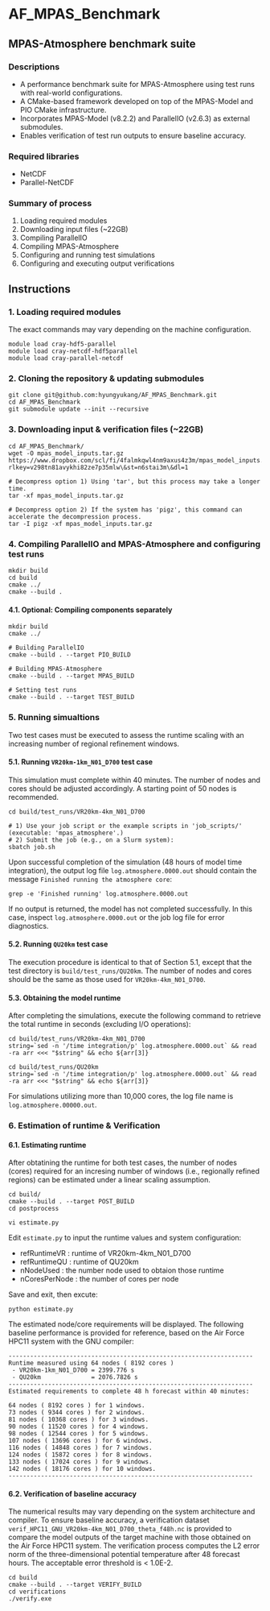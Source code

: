 # AF_MPAS_Benchmark

## MPAS-Atmosphere benchmark suite

### Descriptions
- A performance benchmark suite for MPAS-Atmosphere using test runs with real-world configurations.
- A CMake-based framework developed on top of the MPAS-Model and PIO CMake infrastructure.
- Incorporates MPAS-Model (v8.2.2) and ParallelIO (v2.6.3) as external submodules.
- Enables verification of test run outputs to ensure baseline accuracy.
  
### Required libraries
- NetCDF
- Parallel-NetCDF

### Summary of process
1. Loading required modules
2. Downloading input files (~22GB)
3. Compiling ParallelIO
4. Compiling MPAS-Atmosphere
5. Configuring and running test simulations
6. Configuring and executing output verifications

## Instructions

### 1. Loading required modules
The exact commands may vary depending on the machine configuration.
```
module load cray-hdf5-parallel
module load cray-netcdf-hdf5parallel
module load cray-parallel-netcdf
```
### 2. Cloning the repository & updating submodules
```
git clone git@github.com:hyungyukang/AF_MPAS_Benchmark.git
cd AF_MPAS_Benchmark
git submodule update --init --recursive
```
### 3. Downloading input & verification files (~22GB)
```
cd AF_MPAS_Benchmark/
wget -O mpas_model_inputs.tar.gz https://www.dropbox.com/scl/fi/4falmkqwl4nm9axus4z3m/mpas_model_inputs.tar.gz?rlkey=v298tn81avykhi82ze7p35mlw\&st=n6stai3m\&dl=1

# Decompress option 1) Using 'tar', but this process may take a longer time.
tar -xf mpas_model_inputs.tar.gz

# Decompress option 2) If the system has 'pigz', this command can accelerate the decompression process.
tar -I pigz -xf mpas_model_inputs.tar.gz
```
### 4. Compiling ParallelIO and MPAS-Atmosphere and configuring test runs
```
mkdir build
cd build
cmake ../
cmake --build .
```
#### 4.1. Optional: Compiling components separately
```
mkdir build
cmake ../

# Building ParallelIO
cmake --build . --target PIO_BUILD

# Building MPAS-Atmosphere
cmake --build . --target MPAS_BUILD

# Setting test runs
cmake --build . --target TEST_BUILD
```
### 5. Running simualtions
Two test cases must be executed to assess the runtime scaling with an increasing number of regional refinement windows.
#### 5.1. Running `VR20km-1km_N01_D700` test case
This simulation must complete within 40 minutes. The number of nodes and cores should be adjusted accordingly. A starting point of 50 nodes is recommended.
```
cd build/test_runs/VR20km-4km_N01_D700

# 1) Use your job script or the example scripts in 'job_scripts/' (executable: 'mpas_atmosphere'.)
# 2) Submit the job (e.g., on a Slurm system):
sbatch job.sh
```
Upon successful completion of the simulation (48 hours of model time integration), the output log file `log.atmosphere.0000.out` should contain the message `Finished running the atmosphere core`:
```
grep -e 'Finished running' log.atmosphere.0000.out
```
If no output is returned, the model has not completed successfully. In this case, inspect `log.atmosphere.0000.out` or the job log file for error diagnostics.

#### 5.2. Running `QU20km` test case
The execution procedure is identical to that of Section 5.1, except that the test directory is `build/test_runs/QU20km`. The number of nodes and cores should be the same as those used for `VR20km-4km_N01_D700`.

#### 5.3. Obtaining the model runtime
After completing the simulations, execute the following command to retrieve the total runtime in seconds (excluding I/O operations):
```
cd build/test_runs/VR20km-4km_N01_D700
string=`sed -n '/time integration/p' log.atmosphere.0000.out` && read -ra arr <<< "$string" && echo ${arr[3]}

cd build/test_runs/QU20km
string=`sed -n '/time integration/p' log.atmosphere.0000.out` && read -ra arr <<< "$string" && echo ${arr[3]}
```
For simulations utilizing more than 10,000 cores, the log file name is `log.atmosphere.00000.out`.

### 6. Estimation of runtime & Verification

#### 6.1. Estimating runtime
After obtatining the runtime for both test cases, the number of nodes (cores) required for an incresing number of windows (i.e., regionally refined regions) can be estimated under a linear scaling assumption.
```
cd build/
cmake --build . --target POST_BUILD
cd postprocess

vi estimate.py
```
Edit `estimate.py` to input the runtime values and system configuration:
- refRuntimeVR : runtime of VR20km-4km_N01_D700
- refRuntimeQU : runtime of QU20km
- nNodeUsed : the number node used to obtaion those runtime
- nCoresPerNode : the number of cores per node

Save and exit, then excute:
```
python estimate.py
```
The estimated node/core requirements will be displayed. The following baseline performance is provided for reference, based on the Air Force HPC11 system with the GNU compiler:
```
--------------------------------------------------------------------
Runtime measured using 64 nodes ( 8192 cores )
 - VR20km-1km_N01_D700 = 2399.776 s
 - QU20km              = 2076.7826 s
--------------------------------------------------------------------
Estimated requirements to complete 48 h forecast within 40 minutes:

64 nodes ( 8192 cores ) for 1 windows.
73 nodes ( 9344 cores ) for 2 windows.
81 nodes ( 10368 cores ) for 3 windows.
90 nodes ( 11520 cores ) for 4 windows.
98 nodes ( 12544 cores ) for 5 windows.
107 nodes ( 13696 cores ) for 6 windows.
116 nodes ( 14848 cores ) for 7 windows.
124 nodes ( 15872 cores ) for 8 windows.
133 nodes ( 17024 cores ) for 9 windows.
142 nodes ( 18176 cores ) for 10 windows.
--------------------------------------------------------------------
```
#### 6.2. Verification of baseline accuracy
The numerical results may vary depending on the system architecture and compiler. To ensure baseline accuracy, a verification dataset `verif_HPC11_GNU_VR20km-4km_N01_D700_theta_f48h.nc` is provided to compare the model outputs of the target machine with those obtained on the Air Force HPC11 system. The verification process computes the L2 error norm of the three-dimensional potential temperature after 48 forecast hours. The acceptable error threshold is < 1.0E-2.
```
cd build
cmake --build . --target VERIFY_BUILD
cd verifications
./verify.exe
```
